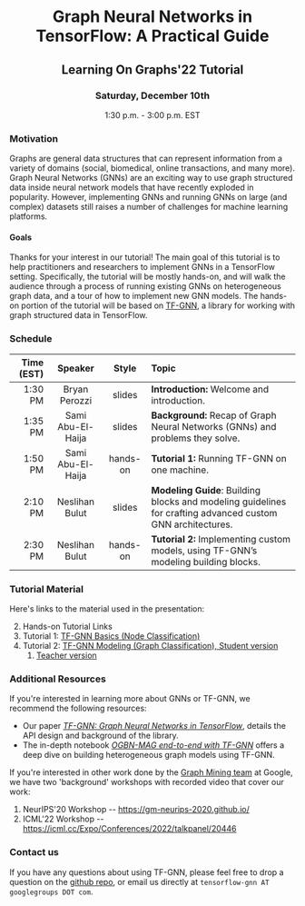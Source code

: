 # <p align="center"> Graph Neural Networks in TensorFlow: A Practical Guide </p>

## <p align="center">**Learning On Graphs'22 Tutorial**</p>
### <p align="center">Saturday, December 10th</p>
<p align="center">1:30 p.m. - 3:00 p.m. EST</p>

### Motivation

Graphs are general data structures that can represent information from a variety
of domains (social, biomedical, online transactions, and many more). Graph
Neural Networks (GNNs) are an exciting way to use graph structured data inside
neural network models that have recently exploded in popularity. However,
implementing GNNs and running GNNs on large (and complex) datasets still raises
a number of challenges for machine learning platforms.

#### Goals

Thanks for your interest in our tutorial! The main goal of this tutorial is to
help practitioners and researchers to implement GNNs in a TensorFlow setting.
Specifically, the tutorial will be mostly hands-on, and will walk the audience
through a process of running existing GNNs on heterogeneous graph data, and a
tour of how to implement new GNN models. The hands-on portion of the tutorial
will be based on [TF-GNN](https://github.com/tensorflow/gnn), a library for
working with graph structured data in TensorFlow.

### Schedule

| Time (EST)  | Speaker            | Style    | Topic  |
| ----------: |:---------------:   | :-----:  | :----- |
| 1:30 PM       | Bryan Perozzi      | slides   | **Introduction:** Welcome and introduction. |
| 1:35 PM     | Sami Abu-El-Haija  | slides   | **Background:** Recap of Graph Neural Networks (GNNs) and problems they solve.  |
| 1:50 PM     | Sami Abu-El-Haija  | hands-on | **Tutorial 1:** Running TF-GNN on one machine. |
| 2:10 PM     | Neslihan Bulut     | slides   | **Modeling Guide**: Building blocks and modeling guidelines for crafting advanced custom GNN architectures. |
| 2:30 PM     | Neslihan Bulut     | hands-on | **Tutorial 2:** Implementing custom models, using TF-GNN’s modeling building blocks. |

### Tutorial Material

Here's links to the material used in the presentation:

<!-- 1.  [Presentation Slides (PDF)](https://drive.google.com/file/d/1ECcnRgJqjmj7hlegYuPdscLCUw7YJc7G/view?usp=sharing) -->
2.  Hands-on Tutorial Links
  1.  Tutorial 1: [TF-GNN Basics (Node Classification)](https://github.com/tensorflow/gnn/blob/main/examples/tutorials/log_2022/code_tutorial_1_tfgnn_single_machine.ipynb)
  2.  Tutorial 2: [TF-GNN Modeling (Graph Classification), Student version](https://github.com/tensorflow/gnn/blob/main/examples/tutorials/log_2022/neurips_student_tfgnn_graph_classification_mutag.ipynb)
      1. [Teacher version](https://github.com/tensorflow/gnn/blob/main/examples/tutorials/log_2022/neurips_teacher_tfgnn_graph_classification_mutag.ipynb)

### Additional Resources

If you're interested in learning more about GNNs or TF-GNN, we recommend the
following resources:

-   Our paper
    [*TF-GNN: Graph Neural Networks in TensorFlow*](https://arxiv.org/pdf/2207.03522.pdf),
    details the API design and background of the library.
-   The in-depth notebook
    [*OGBN-MAG end-to-end with TF-GNN*](https://github.com/tensorflow/gnn/blob/main/examples/notebooks/ogbn_mag_e2e.ipynb)
    offers a deep dive on building heterogeneous graph models using TF-GNN.

If you're interested in other work done by the
[Graph Mining team](https://research.google/teams/graph-mining/) at Google, we
have two 'background' workshops with recorded video that cover our work:

1.  NeurIPS'20 Workshop -- https://gm-neurips-2020.github.io/
2.  ICML'22 Workshop -- https://icml.cc/Expo/Conferences/2022/talkpanel/20446

### Contact us

If you have any questions about using TF-GNN, please feel free to drop a
question on the [github repo](https://github.com/tensorflow/gnn/), or email us
directly at `tensorflow-gnn AT googlegroups DOT com`.

